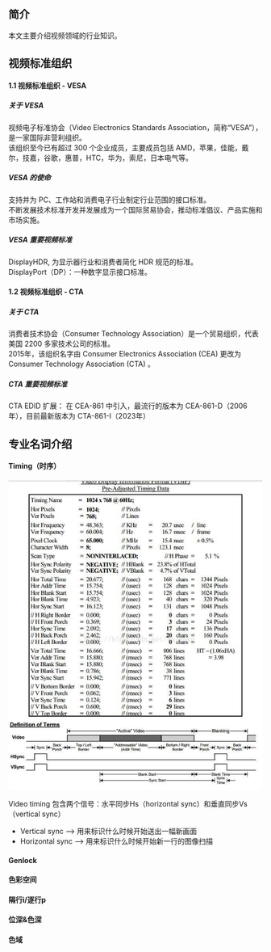 ## 简介
本文主要介绍视频领域的行业知识。

## 视频标准组织
#### 1.1 视频标准组织 - VESA
##### 关于 VESA
视频电子标准协会（Video Electronics Standards Association，简称“VESA”），是一家国际非营利组织。  
该组织至今已有超过 300 个企业成员，主要成员包括 AMD，苹果，佳能，戴尔，技嘉，谷歌，惠普，HTC，华为，索尼，日本电气等。
##### VESA 的使命
支持并为 PC、工作站和消费电子行业制定行业范围的接口标准。  
不断发展技术标准开发并发展成为一个国际贸易协会，推动标准倡议、产品实施和市场实施。
##### VESA 重要视频标准
DisplayHDR, 为显示器行业和消费者简化 HDR 规范的标准。  
DisplayPort（DP）：一种数字显示接口标准。

#### 1.2 视频标准组织 - CTA
##### 关于 CTA
消费者技术协会（Consumer Technology Association）是一个贸易组织，代表美国 2200 多家技术公司的标准。  
2015年，该组织名字由 Consumer Electronics Association (CEA) 更改为 Consumer Technology Association (CTA) 。
##### CTA 重要视频标准
CTA EDID 扩展： 在 CEA-861 中引入，最流行的版本为 CEA-861-D（2006年），目前最新版本为 CTA-861-I（2023年）

## 专业名词介绍

#### Timing（时序）
![alt text](./assets/timing_Data.png)

Video timing 包含两个信号：水平同步Hs（horizontal sync）和垂直同步Vs（vertical sync） 
- Vertical sync --> 用来标识什么时候开始送出一幅新画面
- Horizontal sync --> 用来标识什么时候开始新一行的图像扫描

#### Genlock

#### 色彩空间

#### 隔行i/逐行p

#### 位深&色深

#### 色域